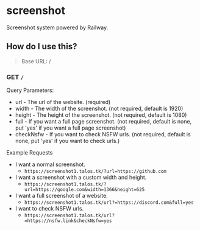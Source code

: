 # screenshot


Screenshot system powered by Railway.

## How do I use this?

> Base URL: /

### GET `/`

Query Parameters:

-   url - The url of the website. (required)
-   width - The width of the screenshot. (not required, default is 1920)
-   height - The height of the screenshot. (not required, default is 1080)
-   full - If you want a full page screenshot. (not required, default is none, put 'yes' if you want a full page screenshot)
-   checkNsfw - If you want to check NSFW urls. (not required, default is none, put 'yes' if you want to check urls.)

Example Requests


-   I want a normal screenshot.
    -   `https://screenshot1.talos.tk/?url=https://github.com`
-   I want a screenshot with a custom width and height.
    -   `https://screenshot1.talos.tk/?url=https://google.com&width=1366&height=625`
-   I want a full screenshot of a website.
    -   `https://screenshot1.talos.tk/url?=https://discord.com&full=yes`
-   I want to check NSFW urls.
    -   `https://screenshot1.talos.tk/url?=https://nsfw.link&checkNsfw=yes`
